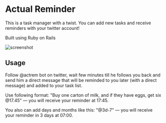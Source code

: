Actual Reminder
===============

This is a task manager with a twist. You can add new tasks and receive reminders with your twitter account!


Built using Ruby on Rails


![screenshot](http://i.imgur.com/qKEEvnt.png)



Usage
-----

Follow @actrem bot on twitter, wait few minutes till he follows you back and send him a direct message that will be reminded to you later (with a direct message) and added to your task list.

Use following format: "Buy one carton of milk, and if they have eggs, get six @17.45" — you will receive your reminder at 17:45.

You also can add days and months like this: "@3d-7" — you will receive your reminder in 3 days at 07:00.
